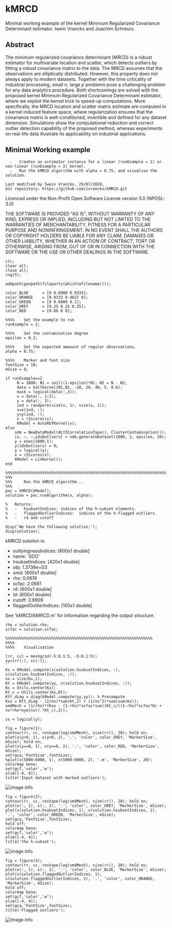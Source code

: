 # kMRCD

Minimal working example of the kernel Minimum Regularized Covariance Determinant estimator.
Iwein Vranckx and Joachim Schreurs.

## Abstract

The minimum regularized covariance determinant (MRCD) is a robust estimator for multivariate location and scatter, which detects outliers by fitting a robust covariance matrix to the data. The MRCD assumes that the observations are elliptically distributed. However, this property does not always apply to modern datasets. Together with the time criticality of industrial processing, small $n$, large $p$ problems pose a challenging problem for any data analytics procedure. 
Both shortcomings are solved with the proposed kernel Minimum Regularized Covariance Determinant estimator, where we exploit the kernel trick to speed-up computations. More specifically, the MRCD location and scatter matrix estimate are computed in a kernel induced feature space, where regularization ensures that the covariance matrix is well-conditioned, invertible and defined for any dataset dimension. Simulations show the computational reduction and correct outlier detection capability of the proposed method, whereas  experiments on real-life data illustrate its applicability on industrial applications. 


## Minimal Working example



      -   Creates an estimator instance for a linear (runExample = 1) or non-linear (runExample = 2) kernel.
      -   Run the kMRCD algorithm with alpha = 0.75, and visualise the solution.

	Last modified by Iwein Vranckx, 29/07/2020, 
	Git repository: https://github.com/ivranckx/kMRCD.git
   Licenced under the Non-Profit Open Software License version 3.0 (NPOSL-3.0) 

   THE SOFTWARE IS PROVIDED "AS IS", WITHOUT WARRANTY OF ANY KIND, EXPRESS OR IMPLIED, 
   INCLUDING BUT NOT LIMITED TO THE WARRANTIES OF MERCHANTABILITY, FITNESS FOR A PARTICULAR 
   PURPOSE AND NONINFRINGEMENT. IN NO EVENT SHALL THE AUTHORS OR COPYRIGHT HOLDERS BE LIABLE 
   FOR ANY CLAIM, DAMAGES OR OTHER LIABILITY, WHETHER IN AN ACTION OF CONTRACT, 
   TORT OR OTHERWISE, ARISING FROM, OUT OF OR IN CONNECTION WITH THE SOFTWARE OR 
   THE USE OR OTHER DEALINGS IN THE SOFTWARE.



    clc;
    clear all;
    close all;    
    rng(5);
    
    addpath(genpath(fileparts(which(mfilename))));
    
    color_BLUE      = [0 0.6980 0.9333];
    color_ORANGE    = [0.9333 0.4627 0];
    color_GREEN     = [0 0.6980 0.1];    
    color_GREY      = [0.25 0.25 0.25];    
    color_RED       = [0.80 0 0];
    
    %%%%    Set the example to run    
    runExample = 2;
    
    %%%%    Set the contamination degree
    epsilon = 0.2;
    
    %%%%    Set the expected amaount of regular observations.    
    alpha = 0.75;
    
    %%%%    Marker and font size
    fontSize = 10;
    mSize = 8;
    
    if runExample==2    
         N = 1000; N1 = ceil((1-epsilon)*N); N2 = N - N1;        
         data = halfkernel(N1,N2, -20, 20, 40, 5, 0.6);  
         mask = logical(data(:,3));
         x = data(:, 1:2);
         y = data(:, 3);   
         ind = randperm(size(x, 1), size(x, 1));
         x=x(ind, :);
         y=y(ind, :);
         x = rZscores(x);
         kModel = AutoRbfKernel(x); 
    else
        ndm = NewDataModel(ALYZCorrelationType(), ClusterContamination());
        [x, ~, ~,idxOutliers] = ndm.generateDataset(1000, 2, epsilon, 20);        
        y = ones(1000,1);
        y(idxOutliers) = 0;
        y = logical(y);
        x = rZscores(x);
        kModel = LinKernel(); 
    end
    
    %%%%%%%%%%%%%%%%%%%%%%%%%%%%%%%%%%%%%%%%%%%%%%%%%%%%%%%%%%%%%%%%%%%%%%
    %%%
    %%%     Run the kMRCD algorithm... 
    %%%        
    poc = kMRCD(kModel); 
    solution = poc.runAlgorithm(x, alpha);  
    
    %   Returns:
    %   -   hsubsetIndices: indices of the h-subset elements.
    %   -   flaggedOutlierIndices:  indices of the h-flagged outliers.
    %   -   rd and cutoff    
    
    disp('We have the following solution:');
    disp(solution);
    
kMRCD solution is:
-	outlyingnessIndices: [600x1 double]
-	name: 'SDO'
- 	hsubsetIndices: [420x1 double]
-	obj: 1.3736e+03
-	smd: [600x1 double]
-	rho: 0.0619
-	scfac: 2.0661
-	rd: [600x1 double]
-	ld: [600x1 double]
-	cutoff: 3.9909
- 	flaggedOutlierIndices: [100x1 double]

See 'kMRCD/kMRCD.m' for information regarding the output structure.


    rho = solution.rho;
    scfac = solution.scfac;

    %%%%%%%%%%%%%%%%%%%%%%%%%%%%%%%%%%%%%%%%%%%%%%%%%%%%%%%%%%%%%%%%
    %%%%
    %%%%    Visualisation    

    [rr, cc] = meshgrid(-5:0.1:5, -5:0.1:5);        
    yy=[rr(:), cc(:)];    

    Kx = kModel.compute(x(solution.hsubsetIndices, :), x(solution.hsubsetIndices, :));
    nx = size(Kx,1);
    Kt = kModel.compute(yy, x(solution.hsubsetIndices, :)); 
    Kc = Utils.center(Kx);
    Kt_c = Utils.center(Kx,Kt);
    Ktt_diag = diag(kModel.compute(yy,yy)); % Precompute
    Kxx = Ktt_diag - (2/nx)*sum(Kt,2) + (1/nx^2)*sum(sum(Kx));
    smdMesh = (1/rho)*(Kxx - (1-rho)*scfac*sum((Kt_c/((1-rho)*scfac*Kc + nx*rho*eye(nx)).*Kt_c),2)); 

    ss = logical(y);

    fig = figure(1);         
    contour(rr, cc, reshape(log(smdMesh), size(rr)), 20); hold on;
    plot(x(y>0, 1), x(y>0, 2), '.', 'color', color_GREY, 'MarkerSize', mSize); hold on;
    plot(x(y==0, 1), x(y==0, 2), '.', 'color', color_RED, 'MarkerSize', mSize);
    set(gca,'FontSize',fontSize);
    %plot(x(5000:6000, 1), x(5000:6000, 2), '.m', 'MarkerSize', 20);
    colormap bone;
    set(gcf,'color','w');
    ylim([-4, 4]);
    title('Input dataset with marked outliers');

![image info](./images/inputdataset.png)


    fig = figure(2);         
    contour(rr, cc, reshape(log(smdMesh), size(rr)), 20); hold on;        
    plot(x(:, 1), x(:, 2), '.', 'color', color_GREY, 'MarkerSize', mSize);
    plot(x(solution.hsubsetIndices, 1), x(solution.hsubsetIndices, 2), '.', 'color', color_GREEN, 'MarkerSize', mSize);
    set(gca,'FontSize',fontSize);
    hold off;
    colormap bone;
    set(gcf,'color','w');
    ylim([-4, 4]);
    title('the h-subset');

![image info](./images/hsubset.png)

    fig = figure(3);        
    contour(rr, cc, reshape(log(smdMesh), size(rr)), 20); hold on;
    plot(x(:, 1), x(:, 2), '.', 'color', color_BLUE, 'MarkerSize', mSize);
    plot(x(solution.flaggedOutlierIndices, 1), x(solution.flaggedOutlierIndices, 2), '.', 'color', color_ORANGE, 'MarkerSize', mSize);
    hold off;
    colormap bone;
    set(gcf,'color','w');
    ylim([-4, 4]);
    set(gca,'FontSize',fontSize);
    title('Flagged outliers');


![image info](./images/result.png)

    
    
    
    
    
    
    
